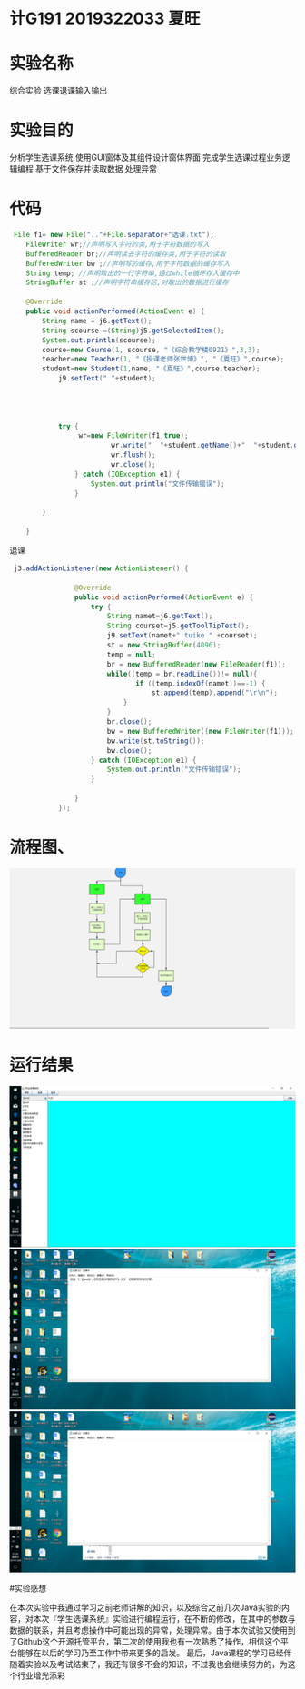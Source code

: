 # 计G191 2019322033 夏旺

# 实验名称
综合实验 选课退课输入输出
# 实验目的
分析学生选课系统
使用GUI窗体及其组件设计窗体界面
完成学生选课过程业务逻辑编程
基于文件保存并读取数据
处理异常
  # 代码
```java
 File f1= new File(".."+File.separator+"选课.txt"); 
  	FileWriter wr;//声明写入字符的类,用于字符数据的写入
  	BufferedReader br;//声明读去字符的缓存类,用于字符的读取
  	BufferedWriter bw ;//声明写的缓存,用于字符数据的缓存写入
  	String temp; //声明取出的一行字符串,通过while循环存入缓存中
  	StringBuffer st ;//声明字符串缓存区,对取出的数据进行缓存
  	
	@Override
	public void actionPerformed(ActionEvent e) {
		String name = j6.getText();
		String scourse =(String)j5.getSelectedItem();
		System.out.println(scourse);
		course=new Course(1, scourse, "《综合教学楼0921》",3,3);
		teacher=new Teacher(1, "《授课老师张世博》", "《夏旺》",course);
		student=new Student(1,name, "《夏旺》",course,teacher);	   
      	    j9.setText(" "+student);	
      	 
   
              
    
            try {
              	 wr=new FileWriter(f1,true);
            	    	 wr.write("  "+student.getName()+"  "+student.getCourse()+"  "+student.getTeather()+"\n");
            	    	 wr.flush();
            	    	 wr.close();
      			} catch (IOException e1) {
      				System.out.println("文件传输错误");
      			}
      		
      	}
           
	}
```

退课
```java
 j3.addActionListener(new ActionListener() {
			
     			@Override
     			public void actionPerformed(ActionEvent e) {
     				try {
     					String namet=j6.getText();
     				    String courset=j5.getToolTipText();
     					j9.setText(namet+" tuike " +courset);				
     					st = new StringBuffer(4096);
     					temp = null;
     					br = new BufferedReader(new FileReader(f1)); 
     					while((temp = br.readLine())!= null){ 
     					       if ((temp.indexOf(namet))==-1) {
     					    	   st.append(temp).append("\r\n");
     						}       
     					} 
     					br.close(); 
     					bw = new BufferedWriter((new FileWriter(f1))); 
     					bw.write(st.toString()); 
     					bw.close();
     				} catch (IOException e1) {
     					System.out.println("文件传输错误");
     				}
     				
     			}
     		});
```
# 流程图、
![images](https://github.com/xsharks/JAVA/blob/master/%E5%9B%BE%E7%89%874.png)

# 运行结果
![images](https://github.com/xsharks/JAVA/blob/master/图片2.png)
![images](https://github.com/xsharks/JAVA/blob/master/%E5%9B%BE%E7%89%871.png)
![images](https://github.com/xsharks/JAVA/blob/master/%E5%9B%BE%E7%89%873.png)

#实验感想

在本次实验中我通过学习之前老师讲解的知识，以及综合之前几次Java实验的内容，对本次『学生选课系统』实验进行编程运行，在不断的修改，在其中的参数与数据的联系，并且考虑操作中可能出现的异常，处理异常。由于本次试验又使用到了Github这个开源托管平台，第二次的使用我也有一次熟悉了操作，相信这个平台能够在以后的学习乃至工作中带来更多的启发。 最后，Java课程的学习已经伴随着实验以及考试结束了，我还有很多不会的知识，不过我也会继续努力的，为这个行业增光添彩

